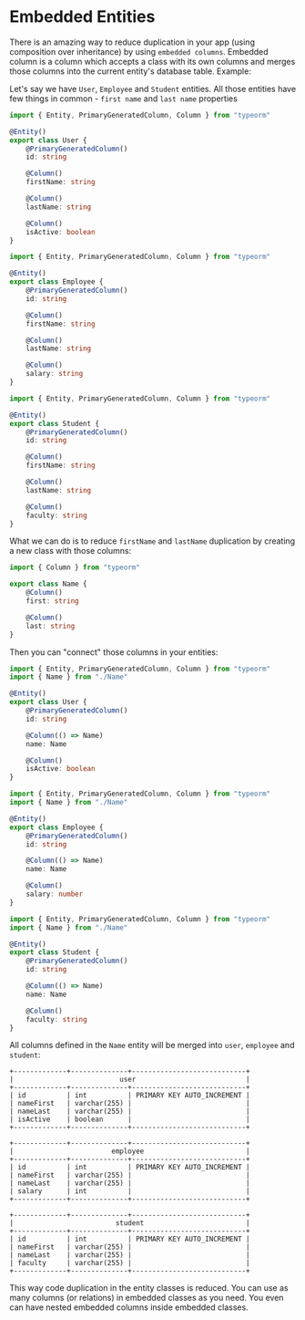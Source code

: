 # Embedded Entities

There is an amazing way to reduce duplication in your app (using composition over inheritance) by using `embedded columns`.
Embedded column is a column which accepts a class with its own columns and merges those columns into the current entity's database table.
Example:

Let's say we have `User`, `Employee` and `Student` entities.
All those entities have few things in common - `first name` and `last name` properties

```typescript
import { Entity, PrimaryGeneratedColumn, Column } from "typeorm"

@Entity()
export class User {
    @PrimaryGeneratedColumn()
    id: string

    @Column()
    firstName: string

    @Column()
    lastName: string

    @Column()
    isActive: boolean
}
```

```typescript
import { Entity, PrimaryGeneratedColumn, Column } from "typeorm"

@Entity()
export class Employee {
    @PrimaryGeneratedColumn()
    id: string

    @Column()
    firstName: string

    @Column()
    lastName: string

    @Column()
    salary: string
}
```

```typescript
import { Entity, PrimaryGeneratedColumn, Column } from "typeorm"

@Entity()
export class Student {
    @PrimaryGeneratedColumn()
    id: string

    @Column()
    firstName: string

    @Column()
    lastName: string

    @Column()
    faculty: string
}
```

What we can do is to reduce `firstName` and `lastName` duplication by creating a new class with those columns:

```typescript
import { Column } from "typeorm"

export class Name {
    @Column()
    first: string

    @Column()
    last: string
}
```

Then you can "connect" those columns in your entities:

```typescript
import { Entity, PrimaryGeneratedColumn, Column } from "typeorm"
import { Name } from "./Name"

@Entity()
export class User {
    @PrimaryGeneratedColumn()
    id: string

    @Column(() => Name)
    name: Name

    @Column()
    isActive: boolean
}
```

```typescript
import { Entity, PrimaryGeneratedColumn, Column } from "typeorm"
import { Name } from "./Name"

@Entity()
export class Employee {
    @PrimaryGeneratedColumn()
    id: string

    @Column(() => Name)
    name: Name

    @Column()
    salary: number
}
```

```typescript
import { Entity, PrimaryGeneratedColumn, Column } from "typeorm"
import { Name } from "./Name"

@Entity()
export class Student {
    @PrimaryGeneratedColumn()
    id: string

    @Column(() => Name)
    name: Name

    @Column()
    faculty: string
}
```

All columns defined in the `Name` entity will be merged into `user`, `employee` and `student`:

```text
+-------------+--------------+----------------------------+
|                          user                           |
+-------------+--------------+----------------------------+
| id          | int          | PRIMARY KEY AUTO_INCREMENT |
| nameFirst   | varchar(255) |                            |
| nameLast    | varchar(255) |                            |
| isActive    | boolean      |                            |
+-------------+--------------+----------------------------+

+-------------+--------------+----------------------------+
|                        employee                         |
+-------------+--------------+----------------------------+
| id          | int          | PRIMARY KEY AUTO_INCREMENT |
| nameFirst   | varchar(255) |                            |
| nameLast    | varchar(255) |                            |
| salary      | int          |                            |
+-------------+--------------+----------------------------+

+-------------+--------------+----------------------------+
|                         student                         |
+-------------+--------------+----------------------------+
| id          | int          | PRIMARY KEY AUTO_INCREMENT |
| nameFirst   | varchar(255) |                            |
| nameLast    | varchar(255) |                            |
| faculty     | varchar(255) |                            |
+-------------+--------------+----------------------------+
```

This way code duplication in the entity classes is reduced.
You can use as many columns (or relations) in embedded classes as you need.
You even can have nested embedded columns inside embedded classes.
